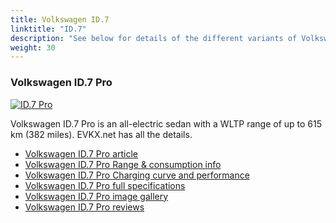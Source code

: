 ```yaml
---
title: Volkswagen ID.7
linktitle: "ID.7"
description: "See below for details of the different variants of Volkswagen ID.7"
weight: 30
---
```

### Volkswagen ID.7 Pro

<a href="id.7_pro/"><img src="https://media.evkx.net/multimedia/models/volkswagen/id.7/id.7_pro/main_1_st.jpg" class="img-fluid" alt="ID.7 Pro" ></a>

Volkswagen ID.7 Pro is an all-electric sedan with a WLTP range of up to 615 km (382 miles). EVKX.net has all the details. 

- [Volkswagen ID.7 Pro article](id.7_pro/)
- [Volkswagen ID.7 Pro Range & consumption info](id.7_pro/rangeandconsumption)
- [Volkswagen ID.7 Pro Charging curve and performance](id.7_pro/chargingcurve)
- [Volkswagen ID.7 Pro full specifications](id.7_pro/specifications)
- [Volkswagen ID.7 Pro image gallery](id.7_pro/gallery)
- [Volkswagen ID.7 Pro reviews](id.7_pro/reviews)

